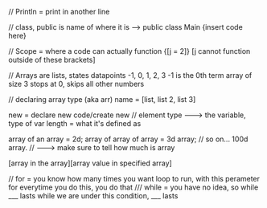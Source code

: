 // Println = print in another line

// class, public is name of where it is -->
public class Main {insert code here}

// Scope = where a code can actually function
{[j = 2]}
[j cannot function outside of these brackets]

// Arrays are lists, states datapoints
-1, 0, 1, 2, 3
-1 is the 0th term
array of size 3 stops at 0, skips all other numbers

// declaring array
type (aka arr) name = [list, list 2, list 3]

new = declare new code/create new
// element type ---> the variable, type of var
length = what it's defined as

array of an array = 2d;
array of array of array = 3d array;
// so on... 100d array.
// ---> make sure to tell how much is array

[array in the array][array value in specified array]

// for = you know how many times you want loop to run, with this perameter
for everytime you do this, you do that
/// while = you have no idea, so while ___ lasts
while we are under this condition, ___ lasts

